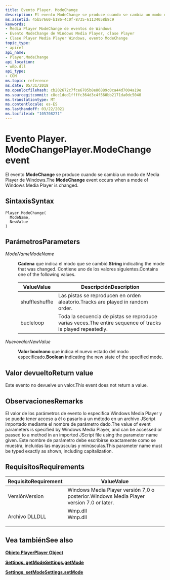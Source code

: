 ```yaml
---
title: Evento Player. ModeChange
description: El evento ModeChange se produce cuando se cambia un modo de Media Player de Windows. | Evento Player. ModeChange
ms.assetid: 45b57660-b186-4c0f-8735-61134058b8c9
keywords:
- Media Player ModeChange de eventos de Windows
- Evento ModeChange de Windows Media Player, clase Player
- Clase Player Media Player Windows, evento ModeChange
topic_type:
- apiref
api_name:
- Player.ModeChange
api_location:
- wmp.dll
api_type:
- COM
ms.topic: reference
ms.date: 05/31/2018
ms.openlocfilehash: cb202672c7fce6705b8e86889c0ca44d7004a19e
ms.sourcegitcommit: c8ec1ded1ffffc364d3c4f560bb2171da0dc5040
ms.translationtype: MT
ms.contentlocale: es-ES
ms.lasthandoff: 03/22/2021
ms.locfileid: "105708271"
---
```

# <a name="playermodechange-event"></a><span data-ttu-id="8513e-107">Evento Player. ModeChange</span><span class="sxs-lookup"><span data-stu-id="8513e-107">Player.ModeChange event</span></span>

<span data-ttu-id="8513e-108">El evento **ModeChange** se produce cuando se cambia un modo de Media Player de Windows.</span><span class="sxs-lookup"><span data-stu-id="8513e-108">The **ModeChange** event occurs when a mode of Windows Media Player is changed.</span></span>

## <a name="syntax"></a><span data-ttu-id="8513e-109">Sintaxis</span><span class="sxs-lookup"><span data-stu-id="8513e-109">Syntax</span></span>


```JScript
Player.ModeChange(
  ModeName,
  NewValue
)
```



## <a name="parameters"></a><span data-ttu-id="8513e-110">Parámetros</span><span class="sxs-lookup"><span data-stu-id="8513e-110">Parameters</span></span>

<dl> <dt>

<span data-ttu-id="8513e-111">*ModeName*</span><span class="sxs-lookup"><span data-stu-id="8513e-111">*ModeName*</span></span> 
</dt> <dd>

<span data-ttu-id="8513e-112">**Cadena** que indica el modo que se cambió.</span><span class="sxs-lookup"><span data-stu-id="8513e-112">**String** indicating the mode that was changed.</span></span> <span data-ttu-id="8513e-113">Contiene uno de los valores siguientes.</span><span class="sxs-lookup"><span data-stu-id="8513e-113">Contains one of the following values.</span></span>



| <span data-ttu-id="8513e-114">Value</span><span class="sxs-lookup"><span data-stu-id="8513e-114">Value</span></span>   | <span data-ttu-id="8513e-115">Descripción</span><span class="sxs-lookup"><span data-stu-id="8513e-115">Description</span></span>                                         |
|---------|-----------------------------------------------------|
| <span data-ttu-id="8513e-116">shuffle</span><span class="sxs-lookup"><span data-stu-id="8513e-116">shuffle</span></span> | <span data-ttu-id="8513e-117">Las pistas se reproducen en orden aleatorio.</span><span class="sxs-lookup"><span data-stu-id="8513e-117">Tracks are played in random order.</span></span>                  |
| <span data-ttu-id="8513e-118">bucle</span><span class="sxs-lookup"><span data-stu-id="8513e-118">loop</span></span>    | <span data-ttu-id="8513e-119">Toda la secuencia de pistas se reproduce varias veces.</span><span class="sxs-lookup"><span data-stu-id="8513e-119">The entire sequence of tracks is played repeatedly.</span></span> |



 

</dd> <dt>

<span data-ttu-id="8513e-120">*Nuevovalor*</span><span class="sxs-lookup"><span data-stu-id="8513e-120">*NewValue*</span></span> 
</dt> <dd>

<span data-ttu-id="8513e-121">**Valor booleano** que indica el nuevo estado del modo especificado.</span><span class="sxs-lookup"><span data-stu-id="8513e-121">**Boolean** indicating the new state of the specified mode.</span></span>

</dd> </dl>

## <a name="return-value"></a><span data-ttu-id="8513e-122">Valor devuelto</span><span class="sxs-lookup"><span data-stu-id="8513e-122">Return value</span></span>

<span data-ttu-id="8513e-123">Este evento no devuelve un valor.</span><span class="sxs-lookup"><span data-stu-id="8513e-123">This event does not return a value.</span></span>

## <a name="remarks"></a><span data-ttu-id="8513e-124">Observaciones</span><span class="sxs-lookup"><span data-stu-id="8513e-124">Remarks</span></span>

<span data-ttu-id="8513e-125">El valor de los parámetros de evento lo especifica Windows Media Player y se puede tener acceso a él o pasarlo a un método en un archivo JScript importado mediante el nombre de parámetro dado.</span><span class="sxs-lookup"><span data-stu-id="8513e-125">The value of event parameters is specified by Windows Media Player, and can be accessed or passed to a method in an imported JScript file using the parameter name given.</span></span> <span data-ttu-id="8513e-126">Este nombre de parámetro debe escribirse exactamente como se muestra, incluidas las mayúsculas y minúsculas.</span><span class="sxs-lookup"><span data-stu-id="8513e-126">This parameter name must be typed exactly as shown, including capitalization.</span></span>

## <a name="requirements"></a><span data-ttu-id="8513e-127">Requisitos</span><span class="sxs-lookup"><span data-stu-id="8513e-127">Requirements</span></span>



| <span data-ttu-id="8513e-128">Requisito</span><span class="sxs-lookup"><span data-stu-id="8513e-128">Requirement</span></span> | <span data-ttu-id="8513e-129">Value</span><span class="sxs-lookup"><span data-stu-id="8513e-129">Value</span></span> |
|--------------------|------------------------------------------------------------------------------------|
| <span data-ttu-id="8513e-130">Versión</span><span class="sxs-lookup"><span data-stu-id="8513e-130">Version</span></span><br/> | <span data-ttu-id="8513e-131">Windows Media Player versión 7,0 o posterior.</span><span class="sxs-lookup"><span data-stu-id="8513e-131">Windows Media Player version 7.0 or later.</span></span><br/>                              |
| <span data-ttu-id="8513e-132">Archivo DLL</span><span class="sxs-lookup"><span data-stu-id="8513e-132">DLL</span></span><br/>     | <dl> <span data-ttu-id="8513e-133"><dt>Wmp.dll</dt></span><span class="sxs-lookup"><span data-stu-id="8513e-133"><dt>Wmp.dll</dt></span></span> </dl> |



## <a name="see-also"></a><span data-ttu-id="8513e-134">Vea también</span><span class="sxs-lookup"><span data-stu-id="8513e-134">See also</span></span>

<dl> <dt>

[<span data-ttu-id="8513e-135">**Objeto Player**</span><span class="sxs-lookup"><span data-stu-id="8513e-135">**Player Object**</span></span>](player-object.md)
</dt> <dt>

[<span data-ttu-id="8513e-136">**Settings. getMode**</span><span class="sxs-lookup"><span data-stu-id="8513e-136">**Settings.getMode**</span></span>](settings-getmode.md)
</dt> <dt>

[<span data-ttu-id="8513e-137">**Settings. setMode**</span><span class="sxs-lookup"><span data-stu-id="8513e-137">**Settings.setMode**</span></span>](settings-setmode.md)
</dt> </dl>

 

 





